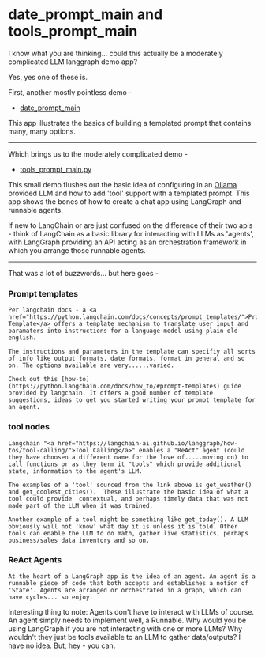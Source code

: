 # date_prompt_main and tools_prompt_main

I know what you are thinking... could this actually be a moderately complicated LLM langgraph demo app?

Yes, yes one of these is.

First, another mostly pointless demo - 

* [date_prompt_main](src/date_prompt_main.py)

This app illustrates the basics of building a templated prompt that contains many, many options.
 
 ---

Which brings us to the moderately complicated demo - 

* [tools_prompt_main.py](src/tools_prompt_main.py)
    
This small demo flushes out the basic idea of configuring in an <a href="https://ollama.com/">Ollama</a> provided LLM and how to add 'tool' support with a templated prompt.  This app shows the bones of how to create a chat app using LangGraph and runnable agents.  

If new to LangChain or are just confused on the difference of their two apis - think of LangChain as a basic library for interacting with LLMs as 'agents', with LangGraph providing an API acting as an orchestration framework in which you arrange those runnable agents.

--- 

That was a lot of buzzwords... but here goes -

### Prompt templates

    Per langchain docs - a <a href="https://python.langchain.com/docs/concepts/prompt_templates/">Prompt Template</a> offers a template mechanism to translate user input and paramaters into instructions for a language model using plain old english.  
    
    The instructions and parameters in the template can specifiy all sorts of info like output formats, date formats, format in general and so on. The options available are very......varied. 
    
    Check out this [how-to](https://python.langchain.com/docs/how_to/#prompt-templates) guide provided by langchain. It offers a good number of template suggestions, ideas to get you started writing your prompt template for an agent.

### tool nodes

    Langchain "<a href="https://langchain-ai.github.io/langgraph/how-tos/tool-calling/">Tool Calling</a>" enables a "ReAct" agent (could they have choosen a different name for the love of.....moving on) to call functions or as they term it "tools" which provide additional state, information to the agent's LLM.  
    
    The examples of a 'tool' sourced from the link above is get_weather() and get_coolest_cities().  These illustrate the basic idea of what a tool could provide  contextual, and perhaps timely data that was not made part of the LLM when it was trained. 

    Another example of a tool might be something like get_today(). A LLM obviously will not 'know' what day it is unless it is told. Other tools can enable the LLM to do math, gather live statistics, perhaps business/sales data inventory and so on.

### ReAct Agents

    At the heart of a LangGraph app is the idea of an agent. An agent is a runnable piece of code that both accepts and establishes a notion of 'State'. Agents are arranged or orchestrated in a graph, which can have cycles... so enjoy.

Interesting thing to note: Agents don't have to interact with LLMs of course. An agent simply needs to implement well, a Runnable.  Why would you be using LangGraph if you are not interacting with one or more LLMs? Why wouldn't they just be tools available to an LLM to gather data/outputs? I have no idea.  But, hey - you can.



